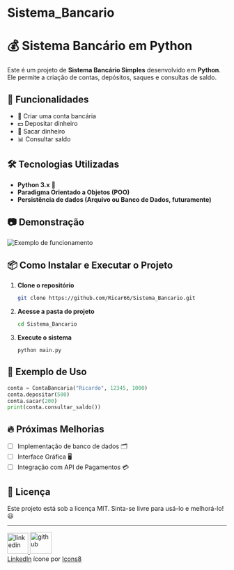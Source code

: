 # Sistema_Bancario

# 💰 Sistema Bancário em Python

Este é um projeto de **Sistema Bancário Simples** desenvolvido em **Python**. Ele permite a criação de contas, depósitos, saques e consultas de saldo.

## 🚀 Funcionalidades
- 📌 Criar uma conta bancária
- 💵 Depositar dinheiro
- 🏧 Sacar dinheiro
- 📊 Consultar saldo

## 🛠️ Tecnologias Utilizadas
- **Python 3.x** 🐍
- **Paradigma Orientado a Objetos (POO)**
- **Persistência de dados (Arquivo ou Banco de Dados, futuramente)**

## 📷 Demonstração
![Exemplo de funcionamento](./imagens/exemplo.png)

## 📦 Como Instalar e Executar o Projeto

1. **Clone o repositório**
   ```sh
   git clone https://github.com/Ricar66/Sistema_Bancario.git
   ```
2. **Acesse a pasta do projeto**
   ```sh
   cd Sistema_Bancario
   ```
3. **Execute o sistema**
   ```sh
   python main.py
   ```

## 📌 Exemplo de Uso
```python
conta = ContaBancaria("Ricardo", 12345, 1000)
conta.depositar(500)
conta.sacar(200)
print(conta.consultar_saldo())
```

## 🔥 Próximas Melhorias
- [ ] Implementação de banco de dados 🗂️
- [ ] Interface Gráfica 🖥️
- [ ] Integração com API de Pagamentos 💳

## 📜 Licença
Este projeto está sob a licença MIT. Sinta-se livre para usá-lo e melhorá-lo! 😃

---
<div>
<a href="www.linkedin.com/in/ricardo-de-marco-moretti-6445882b0" target="_blank">
<img width="48" height="48" src="https://img.icons8.com/color/48/linkedin.png" alt="linkedin"/>
</a>
<a href="https://github.com/Ricar66" target="_blank">
<img <img width="50" height="50" src="https://img.icons8.com/ios-filled/50/github.png" alt="github"/>
</div>
<a target="_blank" href="https://icons8.com/icon/13930/linkedin">LinkedIn</a> ícone por <a target="_blank" href="https://icons8.com">Icons8</a>
